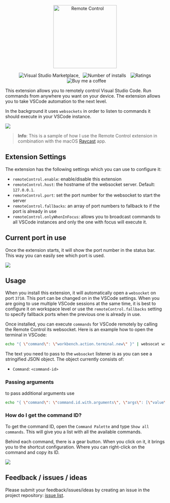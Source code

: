<p align="center">
  <a href="https://marketplace.visualstudio.com/items?itemName=eliostruyf.vscode-remote-control">
    <img alt="Remote Control" src="./assets/logo.png" height="200">
  </a>
</p>

<p align="center">
  <a href="https://marketplace.visualstudio.com/items?itemName=eliostruyf.vscode-remote-control" title="Check it out on the Visual Studio Marketplace">
    <img src="https://vscode-marketplace-badge.vercel.app/api/badge/version/eliostruyf.vscode-remote-control" alt="Visual Studio Marketplace" style="display: inline-block" />
  </a>

  <img src="https://vscode-marketplace-badge.vercel.app/api/badge/installs/eliostruyf.vscode-remote-control" alt="Number of installs"  style="display: inline-block;margin-left:10px" />
  
  <img src="https://vscode-marketplace-badge.vercel.app/api/badge/rating/eliostruyf.vscode-remote-control" alt="Ratings" style="display: inline-block;margin-left:10px" />

  <a href="https://www.buymeacoffee.com/zMeFRy9" title="Buy me a coffee" style="margin-left:10px">
    <img src="https://img.shields.io/badge/Buy%20me%20a%20coffee-€%203-blue?logo=buy-me-a-coffee&style=flat" alt="Buy me a coffee" style="display: inline-block" />
  </a>
</p>

This extension allows you to remotely control Visual Studio Code. Run commands from anywhere you want on your device. The extension allows you to take VSCode automation to the next level.

In the background it uses `websockets` in order to listen to commands it should execute in your VSCode instance.

![](assets/example.gif)

> **Info**: This is a sample of how I use the Remote Control extension in combination with the macOS [Raycast](https://raycast.com/) app.

## Extension Settings

The extension has the following settings which you can use to configure it:

- `remoteControl.enable`: enable/disable this extension
- `remoteControl.host`: the hostname of the websocket server. Default: `127.0.0.1`.
- `remoteControl.port`: set the port number for the websocket to start the server
- `remoteControl.fallbacks`: an array of port numbers to fallback to if the port is already in use
- `remoteControl.onlyWhenInFocus`: allows you to broadcast commands to all VSCode instances and only the one with focus will execute it.

## Current port in use

Once the extension starts, it will show the port number in the status bar. This way you can easily see which port is used.

![](assets/statusbar-item.png)

## Usage

When you install this extension, it will automatically open a `websocket` on port `3710`. This port can be changed on in the VSCode settings. When you are going to use multiple VSCode sessions at the same time, it is best to configure it on workspace level or use the `remoteControl.fallbacks` setting to specify fallback ports when the previous one is already in use.

Once installed, you can execute `commands` for VSCode remotely by calling the Remote Control its websocket. Here is an example how to open the terminal in VSCode:

```bash
echo "{ \"command\": \"workbench.action.terminal.new\" }" | websocat ws://localhost:3710
```

The text you need to pass to the `websocket` listener is as you can see a stringified JSON object. The object currently consists of:

- `Command`: `<command-id>`

### Passing arguments

to pass additional arguments use

```bash
echo "{ \"command\": \"command.id.with.arguments\", \"args\": [\"value\"] }" | websocat ws://localhost:3710
```

### How do I get the command ID?

To get the command ID, open the `Command Palette` and type `Show all commands`. This will give you a list with all the available commands.

Behind each command, there is a gear button. When you click on it, it brings you to the shortcut configuration. Where you can right-click on the command and copy its ID.

![](assets/command-id.png)

## Feedback / issues / ideas

Please submit your feedback/issues/ideas by creating an issue in the project repository: [issue list](https://github.com/estruyf/vscode-remote-control/issues).
